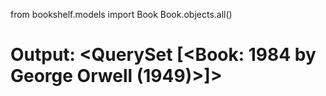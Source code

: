 from bookshelf.models import Book
Book.objects.all()
# Output: <QuerySet [<Book: 1984 by George Orwell (1949)>]>
